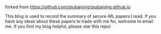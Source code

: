 forked from https://github.com/qiubaiying/qiubaiying.github.io


This blog is used to record the summary of secure-ML papers I read. If you have any ideas about these papers to trade with me for, welcome to email me. If you find my blog helpful, please star this repo!